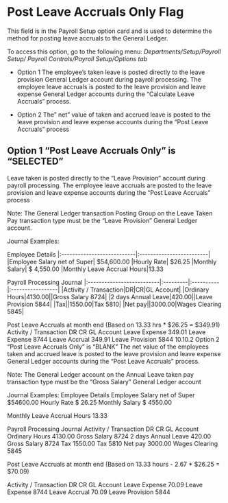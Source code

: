 # Post Leave Accruals Only Flag

This field is in the Payroll Setup  option card and is used to determine the method for posting leave accruals to the General Ledger.

To access this option, go to the following menu:  *Departments/Setup/Payroll Setup/ Payroll Controls/Payroll Setup/Options tab*

* Option 1 The employee’s taken leave is posted directly to the leave provision General Ledger account during payroll processing.  The employee leave accruals is posted to the leave provision and leave expense General Ledger accounts during the “Calculate Leave Accruals” process. 

* Option 2 The” net” value of taken and accrued leave is posted to the leave provision and leave expense accounts during the “Post Leave Accruals” process

## Option 1 “Post Leave Accruals Only” is “SELECTED” 

Leave taken is posted directly to the “Leave Provision” account during payroll processing.  The employee leave accruals are posted to the leave provision and leave expense accounts during the “Post Leave Accruals” process

Note: The General Ledger transaction Posting Group on the Leave Taken Pay transaction type must be the “Leave Provision” General Ledger account.

Journal Examples:

Employee Details
|:---------------------------|:-------------------------|
|Employee Salary net of Super| $54,600.00
|Hourly Rate| $26.25
|Monthly Salary| $ 4,550.00
|Monthly Leave Accrual Hours|13.33

Payroll Processing Journal
|:--------------------------|:---------|:----------|:-----------------|
|Activity / Transaction|DR|CR|GL Account|
|Ordinary Hours|4130.00||Gross Salary 8724|
|2 days Annual Leave|420.00||Leave Provision 5844|
|Tax||1550.00|Tax 5810|
|Net pay||3000.00|Wages Clearing 5845|

Post Leave Accruals at month end    (Based on 13.33 hrs * $26.25 = $349.91)      
Activity / Transaction	DR	CR	GL Account
Leave Expense	349.01		Leave Expense 8744
Leave Accrual		349.91	Leave Provision 5844
10.10.2	Option 2 “Post Leave Accruals Only” is “BLANK” 
The net value of the employees taken and accrued leave is posted to the leave provision and leave expense General Ledger accounts during the “Post Leave Accruals” process. 

Note: The General Ledger account on the Annual Leave taken pay transaction type must be the “Gross Salary” General Ledger account

Journal Examples:
Employee Details
            Employee Salary net of Super     $54600.00
            Hourly Rate                               $      26.25
            Monthly Salary                          $   4550.00
          
  Monthly Leave Accrual Hours      13.33

Payroll Processing Journal
Activity / Transaction	DR	CR	GL Account
Ordinary Hours	4130.00		Gross Salary 8724
2 days Annual Leave	  420.00		Gross Salary 8724
Tax		1550.00	Tax 5810
Net pay		3000.00	Wages Clearing 5845

Post Leave Accruals at month end    (Based on 13.33 hours - 2.67 * $26.25 = $70.09)      

Activity / Transaction	DR	CR	GL Account
Leave Expense	70.09		Leave Expense 8744
Leave Accrual		70.09	Leave Provision 5844
